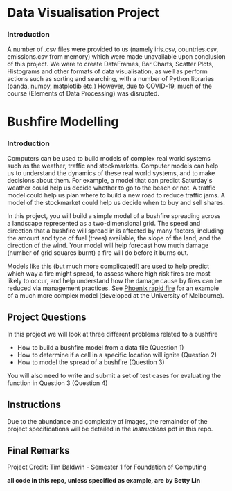 # Data Visualisation Project
### Introduction
A number of .csv files were provided to us (namely iris.csv, countries.csv, emissions.csv from memory) which were made unavailable upon conclusion of this project. We were to create DataFrames, Bar Charts, Scatter Plots, Histograms and other formats of data visualisation, as well as perform actions such as sorting and searching, with a number of Python libraries (panda, numpy, matplotlib etc.) However, due to COVID-19, much of the course (Elements of Data Processing) was disrupted.

# Bushfire Modelling
### Introduction
Computers can be used to build models of complex real world systems such as the weather, traffic and stockmarkets. Computer models can help us to understand the dynamics of these real world systems, and to make decisions about them. For example, a model that can predict Saturday's weather could help us decide whether to go to the beach or not. A traffic model could help us plan where to build a new road to reduce traffic jams. A model of the stockmarket could help us decide when to buy and sell shares.

In this project, you will build a simple model of a bushfire spreading across a landscape represented as a two-dimensional grid. The speed and direction that a bushfire will spread in is affected by many factors, including the amount and type of fuel (trees) available, the slope of the land, and the direction of the wind. Your model will help forecast how much damage (number of grid squares burnt) a fire will do before it burns out.

Models like this (but much more complicated!) are used to help predict which way a fire might spread, to assess where high risk fires are most likely to occur, and help understand how the damage cause by fires can be reduced via management practices. See [Phoenix rapid fire](https://www.communitybushfireconnection.com.au/phoenix-rapid-fire/) for an example of a much more complex model (developed at the University of Melbourne).

## Project Questions
In this project we will look at three different problems related to a bushfire

- How to build a bushfire model from a data file (Question 1)
- How to determine if a cell in a specific location will ignite (Question 2)
- How to model the spread of a bushfire (Question 3)

You will also need to write and submit a set of test cases for evaluating the function in Question 3 (Question 4)

## Instructions
Due to the abundance and complexity of images, the remainder of the project specifications will be detailed in the *Instructions* pdf in this repo.

## Final Remarks 
Project Credit: Tim Baldwin - Semester 1 for Foundation of Computing

**all code in this repo, unless specified as example, are by Betty Lin**


